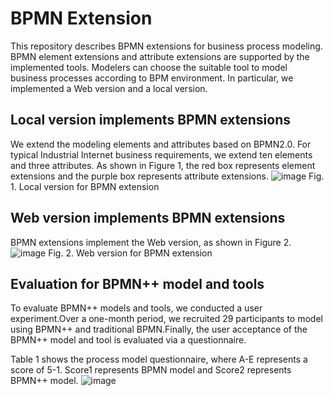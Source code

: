 # BPMN Extension
This repository describes BPMN extensions for business process modeling. BPMN element extensions and attribute extensions are supported by the implemented tools. Modelers can choose the suitable tool to model business processes according to BPM environment. In particular, we implemented a Web version and a local version.

## Local version implements BPMN extensions
We extend the modeling elements and attributes based on BPMN2.0. For typical Industrial Internet business requirements, we extend ten elements and three attributes. As shown in Figure 1, the red box represents element extensions and the purple box represents attribute extensions.
![image](https://github.com/HangyuCheng/BPMN-Extension-/blob/main/tools/Local%20version.png)
Fig. 1. Local version for BPMN extension
## Web version implements BPMN extensions
BPMN extensions implement the Web version, as shown in Figure 2.
![image](https://github.com/HangyuCheng/BPMN-Extension-/blob/main/tools/Web%20version.png)
Fig. 2. Web version for BPMN extension
## Evaluation for BPMN++ model and tools
To evaluate BPMN++ models and tools, we conducted a user experiment.Over a one-month period, we recruited 29 participants to model using BPMN++ and traditional BPMN.Finally, the user acceptance of the BPMN++ model and tool is evaluated via a questionnaire.

Table 1 shows the process model questionnaire, where A-E represents a score of 5-1. Score1 represents BPMN model and Score2 represents BPMN++ model.
![image](https://github.com/HangyuCheng/BPMN-Extension-/blob/main/tools/resource/model%20questionnaire.png)

